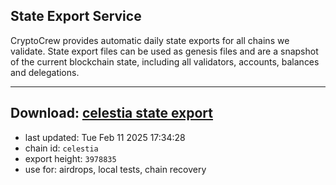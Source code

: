 ## State Export Service
CryptoCrew provides automatic daily state exports for all chains we validate. State export files can be used as genesis files and are a snapshot of the current blockchain state, including all validators, accounts, balances and delegations.

---
**Download: [celestia state export](https://dl-eu2.ccvalidators.com/SERVICE/celestia/celestia_export_3978835.json)**
---

- last updated: Tue Feb 11 2025 17:34:28
- chain id: `celestia`
- export height: `3978835`
- use for: airdrops, local tests, chain recovery
